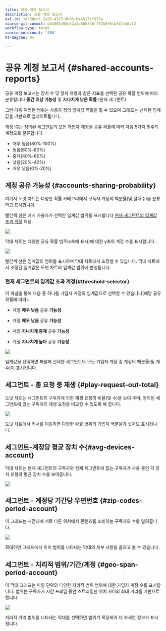 ```yaml
---
title: 공유 계정 보고서
description: 공유 계정 보고서
exl-id: 16c5ded1-2a95-4373-8b90-b445131f333a
source-git-commit: dd1001d94e32a1a8b5346ff97b0f6cb7d244dcf2
workflow-type: tm+mt
source-wordcount: '458'
ht-degree: 0%

---
```


# 공유 계정 보고서 {#shared-accounts-reports}

공유 계정 보고서는 장치 수 및 장치 유형과 같은 지표를 선택된 공유 확률 범위에 따라 분류합니다 **중간 이상 가능성** 및 **지나치게 낮은 확률** (현재 세그먼트)

그런 다음 이러한 범위는 사용자 정의 임계값 역할을 할 수 있으며 그래프는 선택한 임계값을 기반으로 업데이트됩니다.

계정 IQ는 정의된 세그먼트의 모든 가입자 계정을 공유 확률에 따라 다음 5가지 범주의 계정으로 분류합니다.

* 매우 높음(80%-100%)
* 높음(60%-80%)
* 중재(40%-60%)
* 낮음(20%-40%)
* 매우 낮음(0%-20%)

## 계정 공유 가능성 {#accounts-sharing-probability}

여기서 도넛 차트는 다양한 확률 카테고리에서 구독자 계정의 백분율(및 절대수)을 분류하고 표시합니다.

빨간색 선은 에서 사용자가 선택한 임계값 범위를 표시합니다 [현재 세그먼트의 임계값 초과 계정](#threshold-selector) 패널.

![](assets/accounts-sharing-probability-pie.png)

막대 차트는 다양한 공유 확률 범주(x축에 표시)에 대한 y축의 계정 수를 표시합니다.

![](assets/accounts-sharing-probability-bar.png)

빨간색 선은 임계값의 범위를 표시하며 막대 차트에서 조정할 수 있습니다. 막대 차트에서 조정된 임계값은 도넛 차트의 임계값 범위에 반영됩니다.

<!--![](assets/shared-accounts-rep.gif)-->

### 현재 세그먼트의 임계값 초과 계정{#threshold-selector}

이 패널을 통해 다음 중 하나를 가입자 계정의 임계값으로 선택할 수 있습니다(해당 공유 확률에 따라).

* 계정 **매우 낮음** 공유 **가능성**

* 계정 **매우 낮음** 공유 **가능성**

* 계정 **지나치게 중재** 공유 **가능성**

* 계정 **지나치게 높아** 공유 **가능성**

![](assets/threshold-selector-shared-accounts.png)

임계값을 선택하면 패널에 선택한 세그먼트의 모든 가입자 계정 중 계정의 백분율(및 개수)이 표시됩니다.

## 세그먼트 - 총 요청 중 재생 {#play-request-out-total}

도넛 차트는 세그먼트의 구독자에 의한 재생 요청의 비율(및 수)을 보여 주며, 정의된 세그먼트에 없는 구독자의 재생 요청을 비교할 수 있도록 해 줍니다.

![](assets/play-req-outof-total.png)

도넛 차트에서 커서를 이동하면 다양한 확률 범위의 가입자 백분율과 숫자도 표시됩니다.

<!--![](assets/play-request-total.gif)-->

## 세그먼트-계정당 평균 장치 수{#avg-devices-account}

막대 차트는 현재 세그먼트의 구독자와 현재 세그먼트에 없는 구독자가 사용 중인 각 장치 유형의 평균 장치 수를 보여줍니다.

![](assets/avg-devices-per-acc.png)

## 세그먼트 - 계정당 기간당 우편번호 {#zip-codes-period-account}

이 그래프는 시간대에 서로 다른 위치에서 콘텐츠를 소비하는 구독자의 수를 알려줍니다.

![](assets/zip-period-account.png)

확대하면 그래프에서 위치 범위를 나타내는 막대의 세부 사항을 좁히고 볼 수 있습니다.

<!--![](assets/zip-code-period.gif)-->

## 세그먼트 - 지리적 범위/기간/계정 {#geo-span-period-account}

이 막대 그래프는 마일 단위의 다양한 지리적 범위 범위에 대한 가입자 계정 수를 표시합니다. 범위는 구독자가 시간 프레임 동안 스트리밍한 위치 사이의 최대 거리를 기반으로 합니다.

<!--Total number of users ...

How many accounts are within 99 miles of each other.....and how many are apart. 

Based on points on the map.-->

![](assets/geogr-span-account.png)

지리적 거리 범위를 나타내는 막대를 선택하면 범위가 확장되어 더 자세한 정보가 표시됩니다.

<!--![](assets/geo-span-period-acc.gif)-->
